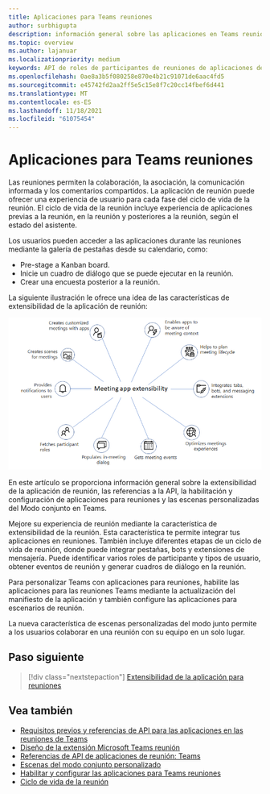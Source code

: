 ```yaml
---
title: Aplicaciones para Teams reuniones
author: surbhigupta
description: información general sobre las aplicaciones en Teams reuniones basadas en el rol de participante y usuario
ms.topic: overview
ms.author: lajanuar
ms.localizationpriority: medium
keywords: API de roles de participantes de reuniones de aplicaciones de teams
ms.openlocfilehash: 0ae8a3b5f080258e870e4b21c91071de6aac4fd5
ms.sourcegitcommit: e45742fd2aa2ff5e5c15e8f7c20cc14fbef6d441
ms.translationtype: MT
ms.contentlocale: es-ES
ms.lasthandoff: 11/18/2021
ms.locfileid: "61075454"
---
```

# <a name="apps-for-teams-meetings"></a>Aplicaciones para Teams reuniones

Las reuniones permiten la colaboración, la asociación, la comunicación informada y los comentarios compartidos. La aplicación de reunión puede ofrecer una experiencia de usuario para cada fase del ciclo de vida de la reunión. El ciclo de vida de la reunión incluye experiencia de aplicaciones previas a la reunión, en la reunión y posteriores a la reunión, según el estado del asistente.

Los usuarios pueden acceder a las aplicaciones durante las reuniones mediante la galería de pestañas desde su calendario, como:

* Pre-stage a Kanban board.
* Inicie un cuadro de diálogo que se puede ejecutar en la reunión.
* Crear una encuesta posterior a la reunión.

La siguiente ilustración le ofrece una idea de las características de extensibilidad de la aplicación de reunión:

![Extensibilidad de la aplicación para reuniones](../assets/images/apps-in-meetings/meetingappextensibility.png)

En este artículo se proporciona información general sobre la extensibilidad de la aplicación de reunión, las referencias a la API, la habilitación y configuración de aplicaciones para reuniones y las escenas personalizadas del Modo conjunto en Teams.

Mejore su experiencia de reunión mediante la característica de extensibilidad de la reunión. Esta característica te permite integrar tus aplicaciones en reuniones. También incluye diferentes etapas de un ciclo de vida de reunión, donde puede integrar pestañas, bots y extensiones de mensajería. Puede identificar varios roles de participante y tipos de usuario, obtener eventos de reunión y generar cuadros de diálogo en la reunión.

Para personalizar Teams con aplicaciones para reuniones, habilite las aplicaciones para las reuniones Teams mediante la actualización del manifiesto de la aplicación y también configure las aplicaciones para escenarios de reunión.

La nueva característica de escenas personalizadas del modo junto permite a los usuarios colaborar en una reunión con su equipo en un solo lugar.

## <a name="next-step"></a>Paso siguiente

> [!div class="nextstepaction"]
> [Extensibilidad de la aplicación para reuniones](meeting-app-extensibility.md)

## <a name="see-also"></a>Vea también

* [Requisitos previos y referencias de API para las aplicaciones en las reuniones de Teams](create-apps-for-teams-meetings.md)
* [Diseño de la extensión Microsoft Teams reunión](~/apps-in-teams-meetings/design/designing-apps-in-meetings.md)
* [Referencias de API de aplicaciones de reunión: Teams](~/apps-in-teams-meetings/api-references.md)
* [Escenas del modo conjunto personalizado](~/apps-in-teams-meetings/teams-together-mode.md)
* [Habilitar y configurar las aplicaciones para Teams reuniones](~/apps-in-teams-meetings/enable-and-configure-your-app-for-teams-meetings.md)
* [Ciclo de vida de la reunión](meeting-app-extensibility.md#meeting-lifecycle)
